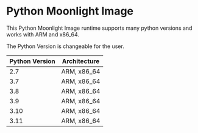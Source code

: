 # Python Moonlight Image

This Python Moonlight Image runtime supports many python versions and works with ARM and x86_64.

The Python Version is changeable for the user.

| Python Version | Architecture |
| -------------- | ------------ |
| 2.7            | ARM, x86_64  |
| 3.7            | ARM, x86_64  |
| 3.8            | ARM, x86_64  |
| 3.9            | ARM, x86_64  |
| 3.10           | ARM, x86_64  |
| 3.11           | ARM, x86_64  |
